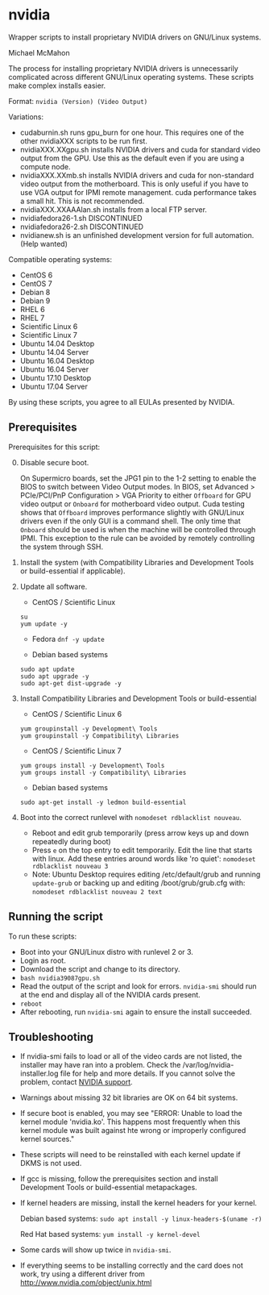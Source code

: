 # nvidia

Wrapper scripts to install proprietary NVIDIA drivers on GNU/Linux systems.

Michael McMahon

The process for installing proprietary NVIDIA drivers is unnecessarily
complicated across different GNU/Linux operating systems.  These scripts make
complex installs easier.

Format: ```nvidia (Version) (Video Output)```

Variations:

- cudaburnin.sh runs gpu_burn for one hour.  This requires one of the other
  nvidiaXXX scripts to be run first.
- nvidiaXXX.XXgpu.sh installs NVIDIA drivers and cuda for standard video
  output from the GPU.  Use this as the default even if you are using a compute
  node.
- nvidiaXXX.XXmb.sh installs NVIDIA drivers and cuda for non-standard video
  output from the motherboard.  This is only useful if you have to use VGA
  output for IPMI remote management.  cuda performance takes a small hit.  This
  is not recommended.
- nvidiaXXX.XXAAAlan.sh installs from a local FTP server.
- nvidiafedora26-1.sh DISCONTINUED
- nvidiafedora26-2.sh DISCONTINUED
- nvidianew.sh is an unfinished development version for full automation.  (Help
  wanted)

Compatible operating systems:

- CentOS 6
- CentOS 7
- Debian 8
- Debian 9
- RHEL 6
- RHEL 7
- Scientific Linux 6
- Scientific Linux 7
- Ubuntu 14.04 Desktop
- Ubuntu 14.04 Server
- Ubuntu 16.04 Desktop
- Ubuntu 16.04 Server
- Ubuntu 17.10 Desktop
- Ubuntu 17.04 Server

By using these scripts, you agree to all EULAs presented by NVIDIA.

## Prerequisites

Prerequisites for this script:

0. Disable secure boot.

   On Supermicro boards, set the JPG1 pin to the 1-2 setting to enable the BIOS
   to switch between Video Output modes.  In BIOS, set Advanced > PCIe/PCI/PnP
   Configuration > VGA Priority to either ```Offboard``` for GPU video output or
   ```Onboard``` for motherboard video output.  Cuda testing shows that
   ```Offboard``` improves performance slightly with GNU/Linux drivers even if
   the only GUI is a command shell.  The only time that ```Onboard``` should be
   used is when the machine will be controlled through IPMI.  This exception to
   the rule can be avoided by remotely controlling the system through SSH.
1. Install the system (with Compatibility Libraries and Development Tools or
   build-essential if applicable).
2. Update all software.
   - CentOS / Scientific Linux

   ```
   su
   yum update -y
   ```

   - Fedora
   ```dnf -y update```

   - Debian based systems

   ```
   sudo apt update
   sudo apt upgrade -y
   sudo apt-get dist-upgrade -y
   ```

3. Install Compatibility Libraries and Development Tools or build-essential
   - CentOS / Scientific Linux 6

   ```
   yum groupinstall -y Development\ Tools
   yum groupinstall -y Compatibility\ Libraries
   ```

   - CentOS / Scientific Linux 7

   ```
   yum groups install -y Development\ Tools
   yum groups install -y Compatibility\ Libraries
   ```

   - Debian based systems

   ```
   sudo apt-get install -y ledmon build-essential
   ```

4. Boot into the correct runlevel with ```nomodeset rdblacklist nouveau```.
   - Reboot and edit grub temporarily (press arrow keys up and down repeatedly
     during boot)
   - Press `e` on the top entry to edit temporarily.  Edit the line that starts
     with linux.  Add these entries around words like 'ro quiet':
     ```nomodeset rdblacklist nouveau 3```
   - Note: Ubuntu Desktop requires editing /etc/default/grub and running
     ```update-grub``` or backing up and editing /boot/grub/grub.cfg with:
     ```nomodeset rdblacklist nouveau 2 text```

## Running the script

To run these scripts:

- Boot into your GNU/Linux distro with runlevel 2 or 3.
- Login as root.
- Download the script and change to its directory.
- ```bash nvidia39087gpu.sh```
- Read the output of the script and look for errors.  ```nvidia-smi``` should
  run at the end and display all of the NVIDIA cards present.
- ```reboot```
- After rebooting, run ```nvidia-smi``` again to ensure the install succeeded.

## Troubleshooting

- If nvidia-smi fails to load or all of the video cards are not listed, the
  installer may have ran into a problem.  Check the
  /var/log/nvidia-installer.log file for help and more details.  If you cannot
  solve the problem, contact
  [NVIDIA support](http://www.nvidia.com/object/support.html).
- Warnings about missing 32 bit libraries are OK on 64 bit systems.
- If secure boot is enabled, you may see "ERROR: Unable to load the kernel
  module 'nvidia.ko'.  This happens most frequently when this kernel module was
  built against hte wrong or improperly configured kernel sources."
- These scripts will need to be reinstalled with each kernel update if DKMS is
  not used.
- If gcc is missing, follow the prerequisites section and install Development
  Tools or build-essential metapackages.
- If kernel headers are missing, install the kernel headers for your kernel.

  Debian based systems: ```sudo apt install -y linux-headers-$(uname -r)```

  Red Hat based systems: ```yum install -y kernel-devel```
- Some cards will show up twice in ```nvidia-smi```.
- If everything seems to be installing correctly and the card does not work, try
  using a different driver from http://www.nvidia.com/object/unix.html
